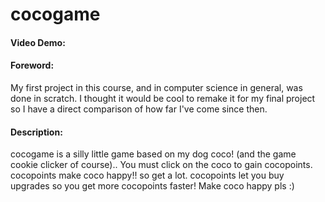 # cocogame
#### Video Demo:  <URL HERE>
#### Foreword:
My first project in this course, and in computer science in general, was done in scratch. I thought it would be cool to remake it for my final project so I have a direct comparison of how far I've come since then.
#### Description:
cocogame is a silly little game based on my dog coco! (and the game cookie clicker of course).. You must click on the coco to gain cocopoints. cocopoints make coco happy!! so get a lot. cocopoints let you buy upgrades so you get more cocopoints faster! Make coco happy pls :)

